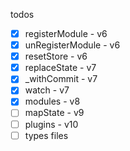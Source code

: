 todos

- [x] registerModule - v6
- [x] unRegisterModule - v6
- [x] resetStore - v6
- [x] replaceState - v7
- [x] _withCommit - v7
- [x] watch - v7
- [x] modules - v8
- [ ] mapState - v9
- [ ] plugins - v10
- [ ] types files
